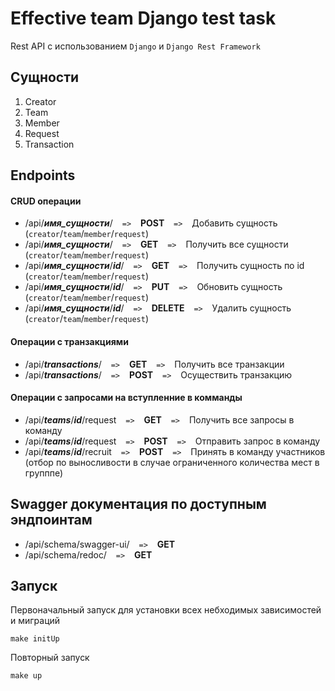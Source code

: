 # Effective team Django test task 
Rest API с использованием `Django` и `Django Rest Framework`

## Сущности
1. Creator
2. Team
3. Member
4. Request
5. Transaction

## Endpoints

#### CRUD операции

- /api/***имя_сущности***/ &ensp; `=>`  &ensp; **POST** &ensp;  `=>` &ensp; Добавить сущность (`creator`/`team`/`member`/`request`)
- /api/***имя_сущности***/ &ensp; `=>`  &ensp; **GET** &ensp;  `=>` &ensp; Получить все сущности (`creator`/`team`/`member`/`request`)
- /api/***имя_сущности***/***id***/ &ensp; `=>`  &ensp; **GET** &ensp;  `=>` &ensp; Получить сущность по id (`creator`/`team`/`member`/`request`)
- /api/***имя_сущности***/***id***/ &ensp; `=>`  &ensp; **PUT** &ensp;  `=>` &ensp; Обновить сущность (`creator`/`team`/`member`/`request`)
- /api/***имя_сущности***/***id***/ &ensp; `=>`  &ensp; **DELETE** &ensp;  `=>` &ensp; Удалить сущность (`creator`/`team`/`member`/`request`)

#### Операции с транзакциями

- /api/***transactions***/ &ensp; `=>`  &ensp; **GET** &ensp;  `=>` &ensp; Получить все транзакции 
- /api/***transactions***/ &ensp; `=>`  &ensp; **POST** &ensp;  `=>` &ensp; Осуществить транзакцию 

#### Операции с запросами на вступленние в комманды

- /api/***teams***/***id***/request &ensp; `=>`  &ensp; **GET** &ensp;  `=>` &ensp; Получить все запросы в команду 
- /api/***teams***/***id***/request &ensp; `=>`  &ensp; **POST** &ensp;  `=>` &ensp; Отправить запрос в команду
- /api/***teams***/***id***/recruit &ensp; `=>`  &ensp; **POST** &ensp;  `=>` &ensp; Принять в команду участников (отбор по выносливости в случае ограниченного количества мест в групппе)

## Swagger документация по доступным эндпоинтам
- /api/schema/swagger-ui/ &ensp; `=>`  &ensp; **GET** &ensp; 
- /api/schema/redoc/ &ensp; `=>`  &ensp; **GET** &ensp; 


## Запуск

Первоначальный запуск для установки всех небходимых зависимостей и миграций
```
make initUp
```

Повторный запуск

```
make up
```
